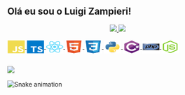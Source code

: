 ## Olá eu sou o Luigi Zampieri!
<div align="center">
  <a href="https://github.com/heeyzim">
  <img height="180em" src="https://github-readme-stats.vercel.app/api?username=heeyzim&show_icons=true&theme=dracula&include_all_commits=true&count_private=true"/>
  <img height="180em" src="https://github-readme-stats.vercel.app/api/top-langs/?username=heeyzim&layout=compact&langs_count=7&theme=dracula"/>
</div>
<div style="display: inline_block"><br>
  <img align="center" alt="Heeyzim-Js" height="30" width="40" src="https://raw.githubusercontent.com/devicons/devicon/master/icons/javascript/javascript-plain.svg">
  <img align="center" alt="Heeyzim-Ts" height="30" width="40" src="https://raw.githubusercontent.com/devicons/devicon/master/icons/typescript/typescript-plain.svg">
  <img align="center" alt="Heeyzim-React" height="30" width="40" src="https://raw.githubusercontent.com/devicons/devicon/master/icons/react/react-original.svg">
  <img align="center" alt="Heeyzim-HTML" height="30" width="40" src="https://raw.githubusercontent.com/devicons/devicon/master/icons/html5/html5-original.svg">
  <img align="center" alt="Heeyzim-CSS" height="30" width="40" src="https://raw.githubusercontent.com/devicons/devicon/master/icons/css3/css3-original.svg">
  <img align="center" alt="Heeyzim-Python" height="30" width="40" src="https://raw.githubusercontent.com/devicons/devicon/master/icons/python/python-original.svg">
  <img align="center" alt="Heeyzim-Csharp" height="30" width="40" src="https://raw.githubusercontent.com/devicons/devicon/master/icons/csharp/csharp-original.svg">
  <img align="center" alt="Heeyzim-PHP" height="30" width="40" src="https://raw.githubusercontent.com/devicons/devicon/master/icons/php/php-original.svg">
  <img align="center" alt="Heeyzim-NodeJS" height="30" width="40" src="https://raw.githubusercontent.com/devicons/devicon/master/icons/nodejs/nodejs-original.svg">
  
</div>
  
  ##
 
<div> 
  <a href="https://www.linkedin.com/in/luigi-zampieri" target="_blank"><img src="https://img.shields.io/badge/-LinkedIn-%230077B5?style=for-the-badge&logo=linkedin&logoColor=white" target="_blank"></a> 
 
  ![Snake animation](https://github.com/heeyzim/heeyzim/blob/output/github-contribution-grid-snake.svg)
 
</div>
